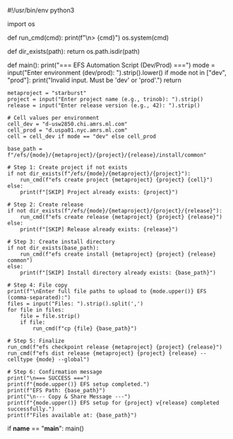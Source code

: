 #!/usr/bin/env python3

import os

def run_cmd(cmd):
    print(f"\n> {cmd}")
    os.system(cmd)

def dir_exists(path):
    return os.path.isdir(path)

def main():
    print("=== EFS Automation Script (Dev/Prod) ===")
    mode = input("Enter environment (dev/prod): ").strip().lower()
    if mode not in ["dev", "prod"]:
        print("Invalid input. Must be 'dev' or 'prod'.")
        return

    metaproject = "starburst"
    project = input("Enter project name (e.g., trinob): ").strip()
    release = input("Enter release version (e.g., 42): ").strip()

    # Cell values per environment
    cell_dev = "d-usw2850.chi.amrs.ml.com"
    cell_prod = "d.uspa01.nyc.amrs.ml.com"
    cell = cell_dev if mode == "dev" else cell_prod

    base_path = f"/efs/{mode}/{metaproject}/{project}/{release}/install/common"

    # Step 1: Create project if not exists
    if not dir_exists(f"/efs/{mode}/{metaproject}/{project}"):
        run_cmd(f"efs create project {metaproject} {project} {cell}")
    else:
        print(f"[SKIP] Project already exists: {project}")

    # Step 2: Create release
    if not dir_exists(f"/efs/{mode}/{metaproject}/{project}/{release}"):
        run_cmd(f"efs create release {metaproject} {project} {release}")
    else:
        print(f"[SKIP] Release already exists: {release}")

    # Step 3: Create install directory
    if not dir_exists(base_path):
        run_cmd(f"efs create install {metaproject} {project} {release} common")
    else:
        print(f"[SKIP] Install directory already exists: {base_path}")

    # Step 4: File copy
    print(f"\nEnter full file paths to upload to {mode.upper()} EFS (comma-separated):")
    files = input("Files: ").strip().split(',')
    for file in files:
        file = file.strip()
        if file:
            run_cmd(f"cp {file} {base_path}")

    # Step 5: Finalize
    run_cmd(f"efs checkpoint release {metaproject} {project} {release}")
    run_cmd(f"efs dist release {metaproject} {project} {release} --celltype {mode} --global")

    # Step 6: Confirmation message
    print("\n=== SUCCESS ===")
    print(f"{mode.upper()} EFS setup completed.")
    print(f"EFS Path: {base_path}")
    print("\n--- Copy & Share Message ---")
    print(f"{mode.upper()} EFS setup for {project} v{release} completed successfully.")
    print(f"Files available at: {base_path}")

if __name__ == "__main__":
    main()
